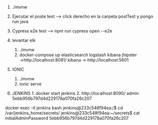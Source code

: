 1. ./mvnw

2. Ejecutar el poste test --> click derecho en la carpeta postTest y pongo run java

3. Cypress e2e test --> npm run cypress open --e2e

4. levantar elk

   1. ./mvnw
   2. docker-compose up elasticsearch logstash kibana
      jhipster →http://localhost:8081/
      kibana → http://localhost:5601

5. IONIC

   1. ./mvnw
   2. ionic serve

6. JENKINS 1. docker start jenkins 2. http://localhost:8090/
   admin
   5ebb956b797d4d229178a070fa26c207

docker exec -it jenkins bash
jenkins@233c548f94ea:/$ cd /var/jenkins_home/secrets/
jenkins@233c548f94ea:~/secrets$ cat initialAdminPassword
5ebb956b797d4d229178a070fa26c207
